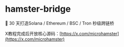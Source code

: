 # hamster-bridge
🚀 30 天打造Solana / Ethereum / BSC / Tron 秒级跨链桥

X教程完成后开放核心源码：[https://x.com/microhamster](https://x.com/microhamster)
